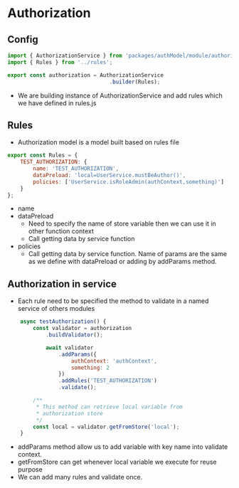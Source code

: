 # Authorization
## Config
```javascript
import { AuthorizationService } from 'packages/authModel/module/authorization/AuthorizationService';
import { Rules } from '../rules';

export const authorization = AuthorizationService
                                .builder(Rules);

```
- We are building instance of AuthorizationService and add rules which we have defined in rules.js
## Rules
- Authorization model is a model built based on rules
file
```javascript
export const Rules = {
    TEST_AUTHORIZATION: {
        name: 'TEST_AUTHORIZATION',
        dataPreload: 'local=UserService.mustBeAuthor()',
        policies: ['UserService.isRoleAdmin(authContext,something)']
    }
};
```

- name
- dataPreload
  - Need to specify the name of store variable then we can use it in other function context
  - Call getting data by service function 
- policies
  -  Call getting data by service function. Name of params are the same as we define with dataPreload or adding by addParams method.

## Authorization in service
- Each rule need to be specified the method to validate
in a named service of others modules
  
```javascript
    async testAuthorization() {
        const validator = authorization
            .buildValidator();

            await validator
                .addParams({
                    authContext: 'authContext',
                    something: 2
                })
                .addRules('TEST_AUTHORIZATION')
                .validate();

        /**
         * This method can retrieve local variable from
         * authorization store
         */
        const local = validator.getFromStore('local');
    }
```
- addParams method allow us to add variable with key name into validate context.
- getFromStore can get whenever local variable we execute for reuse purpose
- We can add many rules and validate once.